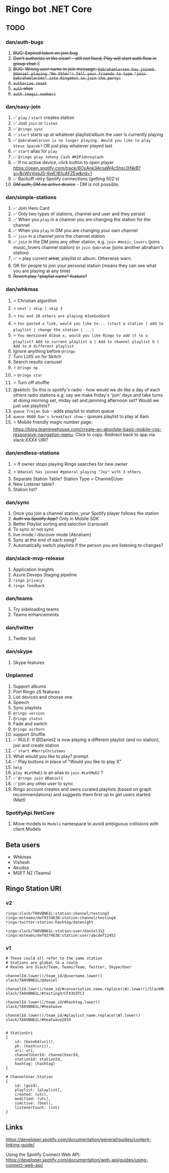 # Ringo bot .NET Core

## TODO

### dan/auth-bugs

1. ~~BUG: Expired token on join bug~~
1. ~~Don't authorize in the clear! - still not fixed, Play will start auth flow in group chat :|~~
1. ~~BUG: Wrong user name in join message: `@abrahamlarsen has joined @daniel playing "No Other"! Tell your friends to type "join @abrahamlarsen" into Ringobot to join the party!`~~
1. ~~`authorize reset`~~
1. ~~`auth` alias~~
1. ~~`auth (magic number)`~~

### dan/easy-join

1. ✅ `play` / `start` creates station 
1. ✅ Just `join` or `listen`
1. ✅ `@ringo sync`
1. ✅ `start` starts up at whatever playlist/album the user is currently playing
1. ✅ `@abrahamlarsen is no longer playing. Would you like to play Steve Spacek?` OR just play whatever
   played last
1. ✅ `start` alias for `play`
1. ✅ `@ringo play Johnny Cash #RIPJohnnyCash`
1. ✅ If no active device, click button to open player
   <https://open.spotify.com/track/6OxAnk3AroaW4c5hsUXNkB?si=BcWvVqgJS-6wE1B1cAFZEw&nd=1>
1. ✅ Backoff retry Spotify connections (getting 502's)
1. ~~DM auth, DM no active device~~ - DM is not possible.

### dan/simple-stations

1. ✅ Join Hero Card
1. ✅ Only two types of stations, channel and user and they persist
1. ✅ When you `play` in a channel you are changing the station for the channel
1. ✅ When you `play` in DM you are changing your own channel
1. ✅ `join` in a channel joins the channel station
1. ✅ `join` in the DM joins any other station, e.g. `join #music_lovers` (joins music_lovers channel
   station) or `join @abraham` (joins another abraham's station)
1. ✅ ⭐ play current ~~artist~~, playlist or album. Otherwise warn.
1. OK for people to join your personal station (means they can see what you are playing at any time)
1. ~~Revert play "playlist name" feature?~~

### dan/whkmas

1. ⭐ Christian algorithm
1. ⭐ `next | skip | skip 3`
1. ⭐ `You and 20 others are playing #JoeGoddard`
1. ⭐ `You pasted a link, would you like to... (start a station | add to playlist | change the station | ...)`
1. ⭐ `You mentioned Album x, would you like Ringo to add it to a playlist? Add to current playlist a | Add to channel playlist b | Add to A different playlist `
1. Ignore anything before `@ringo`
1. Turn LUIS on for Skitch
1. Search results carousel
1. ⭐ `@ringo np`
1. ⭐ `@ringo star`
1. ⭐ Turn off shuffle
1. @skitch: So this is spotify's radio - how would we do like a day of each others radio stations e.g.
   say we make friday's 'join' days  and take turns at doing morning set, miday set and jamming 
   afternoon set? Would we just use playlists?
1. `queue Trojan Dub` - adds playlist to station queue 
1. `queue 0600 Dan's breakfast show` - queues playlist to play at 6am
1. ⭐ Mobile friendly magic number page: https://blog.teamtreehouse.com/create-an-absolute-basic-mobile-css-responsive-navigation-menu.
   Click to copy. Redirect back to app via slack:XXXX URI?

### dan/endless-stations

1. ⭐ If owner stops playing Ringo searches for new owner
1. ⭐ `@daniel has joined #general playing "Joy" with 3 others`
1. Separate Station Table? Station Type = Channel|User. 
1. New Listener table?
1. Station list?

### dan/sync

1. Once you join a channel station, your Spotify player follows the station
1. ~~Auth via Spotify App?~~ Only in Mobile SDK
1. Better Playlist sorting and selection (carousel)
1. To sync or not sync
1. live mode / discover mode (Abraham)
1. Sync at the end of each song?
1. Automatically switch playlists if the person you are listening to changes?

### dan/slack-mvp-release

1. Application Insights
1. Azure Devops Staging pipeline
1. `ringo privacy`
1. `ringo feedback`

### dan/teams

1. Try sideloading teams
1. Teams enhancements

### dan/twitter

1. Twitter bot

### dan/skype

1. Skype features

### Unplanned

1. Support albums
1. Port Ringo JS features
1. List devices and choose one
1. Speech
1. Sync playlists
1. `@ringo version`
1. `@ringo status`
1. Fade and switch
1. `@ringo airhorn`
1. support Shuffle
1. ✅ RULE: If @Daniel2 is now playing a different playlist (and no station), join and create station
1. ✅ `start #MerryChristmas`
1. What would you like to play? prompt
1. ✅ Play buttons in place of "Would you like to play X"
1. `help`
1. `play #LetMeDJ` is an alias to `join #LetMeDJ` ?
1. ✅ `@ringo join @Daniel2`
1. ✅ join any other user to sync
1. Ringo account creates and owns curated playlists (based on graph recommendations) and suggests them
   first up to get users started (Matt)

### SpotifyApi.NetCore

1. Move models to `Models` namespace to avoid ambiguous collisions with client Models

## Beta users

* Whkmas
* Vishesh
* Akudos
* MSFT NZ (Teams)

## Ringo Station URI

### v2

    ringo:slack/TA0VBN61L:station:channel/testing3
    ringo:msteams/def9374638:station:channel/testing4
    ringo:twitter:station:hashtag/datenight

    ringo:slack/TA0VBN61L:station:user/daniel312
    ringo:msteams/def9374638:station:user/abcdef12452

### v1

    # These could all refer to the same station
    # Stations are global to a realm
    # Realms are Slack/Team, Teams/Team, Twitter, Skype/User

    channelId.lower()/team_id/@username.lower()
    slack/TA0VBN61L/@daniel

    channelId.lowr()/team_id/#conversation.name.replace(\W).lower()/SlackMessage.event.channel
    slack/TA0VBN61L/#testing3/CFX3U3TCJ

    channelId.lower()/team_id/#hashtag.lower()
    slack/TA0VBN61L/#heatwave

    channelId.lower()/team_id/#playlist_name.replace(\W).lower()
    slack/TA0VBN61L/#heatwave2019


    # StationUri
    {
        id: (base64(uri)),
        pk: (hash(uri)),
        uri: uri,
        channelUserId: channelUserId,
        stationId: stationId,
        hashtag: (hashtag)
    }

    # ChannelUser.Station
    {
        id: (guid),
        playlist: [playlist],
        created: (utc),
        modified: (utc),
        isActive: (bool),
        listenerCount: (int)
    }


## Links

<https://developer.spotify.com/documentation/general/guides/content-linking-guide/>

Using the Spotify Connect Web API: <https://developer.spotify.com/documentation/web-api/guides/using-connect-web-api/>